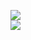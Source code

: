 [![](https://img.shields.io/badge/Made%20With-Github%20Spray-lightgrey.svg?style=for-the-badge&logo=github)](https://github.com/Annihil/github-spray#4237)  
[![](https://i.imgur.com/2DrTn0Z.gif)](https://github.com/Annihil/github-spray)